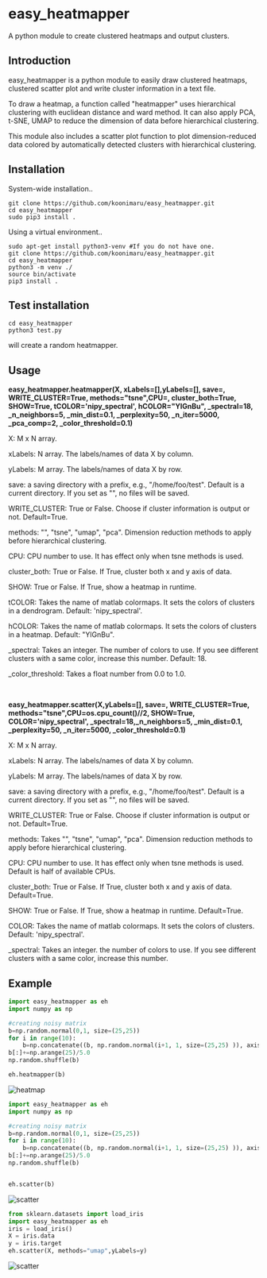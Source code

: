 # easy_heatmapper
A python module to create clustered heatmaps and output clusters.

Introduction
------------
easy_heatmapper is a python module to easily draw clustered heatmaps, clustered scatter plot and write cluster information in a text file.

To draw a heatmap, a function called "heatmapper" uses hierarchical clustering with euclidean distance and ward method. It can also apply PCA, t-SNE, UMAP to reduce the dimension of data before hierarchical clustering. 

This module also includes a scatter plot function to plot dimension-reduced data colored by automatically detected clusters with hierarchical clustering.

Installation
------------

System-wide installation..

	git clone https://github.com/koonimaru/easy_heatmapper.git
	cd easy_heatmapper
	sudo pip3 install .

Using a virtual environment..
	
	sudo apt-get install python3-venv #If you do not have one.
	git clone https://github.com/koonimaru/easy_heatmapper.git
	cd easy_heatmapper
	python3 -m venv ./
	source bin/activate
	pip3 install .

Test installation
-----------------

	cd easy_heatmapper
	python3 test.py

will create a random heatmapper.

Usage
-----

**easy_heatmapper.heatmapper(X, xLabels=[],yLabels=[], save=, WRITE_CLUSTER=True, methods="tsne",CPU=, cluster_both=True, SHOW=True, tCOLOR='nipy_spectral', hCOLOR="YlGnBu", _spectral=18, _n_neighbors=5, _min_dist=0.1, _perplexity=50, _n_iter=5000, _pca_comp=2, _color_threshold=0.1)**

X: M x N array.

xLabels: N array. The labels/names of data X by column.

yLabels: M array. The labels/names of data X by row.

save: a saving directory with a prefix, e.g., "/home/foo/test". Default is a current directory. If you set as "", no files will be saved.

WRITE_CLUSTER: True or False. Choose if cluster information is output or not. Default=True.

methods: "", "tsne", "umap", "pca". Dimension reduction methods to apply before hierarchical clustering.

CPU: CPU number to use. It has effect only when tsne methods is used.

cluster_both: True or False. If True, cluster both x and y axis of data.

SHOW: True or False. If True, show a heatmap in runtime.

tCOLOR: Takes the name of matlab colormaps. It sets the colors of clusters in a dendrogram. Default: 'nipy_spectral'.

hCOLOR: Takes the name of matlab colormaps. It sets the colors of clusters in a heatmap. Default: "YlGnBu".

_spectral: Takes an integer. The number of colors to use. If you see different clusters with a same color, increase this number. Default: 18.

_color_threshold: Takes a float number from 0.0 to 1.0. 

&nbsp;


**easy_heatmapper.scatter(X,yLabels=[], save=, WRITE_CLUSTER=True, methods="tsne",CPU=os.cpu_count()//2, SHOW=True, COLOR='nipy_spectral', _spectral=18,_n_neighbors=5, _min_dist=0.1, _perplexity=50, _n_iter=5000, _color_threshold=0.1)**

X: M x N array.

xLabels: N array. The labels/names of data X by column.

yLabels: M array. The labels/names of data X by row.

save: a saving directory with a prefix, e.g., "/home/foo/test". Default is a current directory. If you set as "", no files will be saved. 

WRITE_CLUSTER: True or False. Choose if cluster information is output or not. Default=True.

methods: Takes "", "tsne", "umap", "pca". Dimension reduction methods to apply before hierarchical clustering.

CPU: CPU number to use. It has effect only when tsne methods is used. Default is half of available CPUs.

cluster_both: True or False. If True, cluster both x and y axis of data. Default=True.

SHOW: True or False. If True, show a heatmap in runtime. Default=True.

COLOR: Takes the name of matlab colormaps. It sets the colors of clusters. Default: 'nipy_spectral'.

_spectral: Takes an integer. the number of colors to use. If you see different clusters with a same color, increase this number.


Example
-------

~~~python
import easy_heatmapper as eh
import numpy as np

#creating noisy matrix
b=np.random.normal(0,1, size=(25,25))
for i in range(10):
	b=np.concatenate((b, np.random.normal(i+1, 1, size=(25,25) )), axis=0)
b[:]+=np.arange(25)/5.0
np.random.shuffle(b)

eh.heatmapper(b)
~~~

![heatmap](heatmapper.png)

~~~python
import easy_heatmapper as eh
import numpy as np

#creating noisy matrix
b=np.random.normal(0,1, size=(25,25))
for i in range(10):
	b=np.concatenate((b, np.random.normal(i+1, 1, size=(25,25) )), axis=0)
b[:]+=np.arange(25)/5.0
np.random.shuffle(b)


eh.scatter(b)
~~~

![scatter](tsne_with_color.png)

~~~python
from sklearn.datasets import load_iris
import easy_heatmapper as eh
iris = load_iris()
X = iris.data
y = iris.target
eh.scatter(X, methods="umap",yLabels=y)
~~~
![scatter](_umap_scatter.png)
